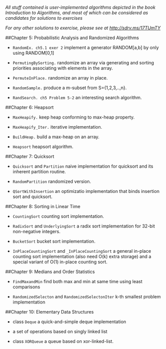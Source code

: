 *All stuff contained is user-implemented algorithms depicted in the book Introduction to Algorithms, and most of which can be considered as candidates for solutions to exercises*

*For any other solutions to exercise, please see at http://sdrv.ms/17TUmTY*

##Chapter 5: Probabilistic Analysis and Randomized Algorithms
+ `RandomEx. ch5.1 exer 2`
implement a generator RANDOM[a,b] by only using RANDOM[0,1]
        
+ `PermutingBySorting.`
randomize an array via generating and sorting priorities associating with elements in the array.
        
+ `PermuteInPlace.`
randomize an array in place.
        
+ `RandomSample.`
produce a m-subset from S={1,2,3,..,n}.
        
+ `RandSearch. ch5 Problem 5-2`
an interesting search algorithm.

##Chapter 6: Heapsort
+ `MaxHeapify.`
keep heap conforming to max-heap property.

+ `MaxHeapify_Iter.`
iterative implementation.

+ `BuildHeap.`
build a max-heap on an array.

+ `Heapsort`
heapsort algorithm.


##Chapter 7: Quicksort
+ `Quicksort` and `Partition`
naive implementation for quicksort and its inherent partition routine.

+ `RandomPartition`
randomized version.

+ `QSortWithInsertion`
an optimizatio implementation that binds insertion sort and quicksort.


##Chapter 8: Sorting in Linear Time
+ `CountingSort`
counting sort implementation.

+ `RadixSort` and `UnderlyingSort`
a radix sort implementation for 32-bit non-negative integers.

+ `BucketSort`
bucket sort implementation.

+ `InPlaceCountingSort` and `_InPlaceCountingSort`
a general in-place counting sort implementation (also need O(k) extra storage) and a special variant of O(1) in-place counting sort.


##Chapter 9: Medians and Order Statistics
+ `FindMaxandMin`
find both max and min at same time using least comparisons

+ `RandomizedSelecton` and `RandomizedSelectonIter`
k-th smallest problem implementation

##Chapter 10: Elementary Data Structures
+ class `Deque`
a quick-and-simple deque implementation

+ a set of operations based on singly linked list

+ class `XORQueue`
a queue based on xor-linked-list.